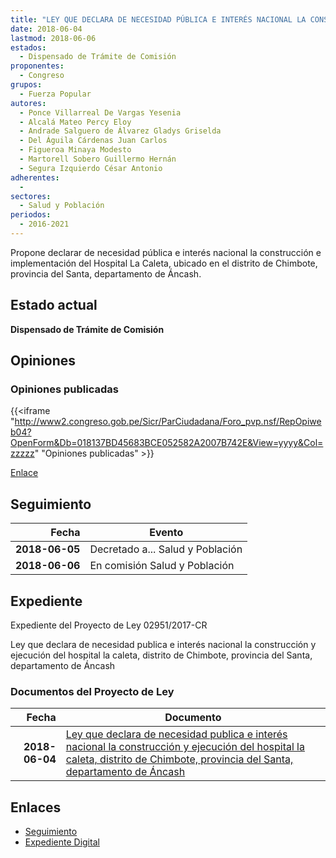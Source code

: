 ```yaml
---
title: "LEY QUE DECLARA DE NECESIDAD PÚBLICA E INTERÉS NACIONAL LA CONSTRUCCIÓN Y EJECUCIÓN DEL HOSPITAL LA CALETA, DISTRITO DE CHIMBOTE, PROVINCIA DEL SANTA, DEPARTAMENTO DE ÁNCASH"
date: 2018-06-04
lastmod: 2018-06-06
estados: 
  - Dispensado de Trámite de Comisión
proponentes: 
  - Congreso
grupos: 
  - Fuerza Popular
autores: 
  - Ponce Villarreal De Vargas Yesenia
  - Alcalá Mateo Percy Eloy
  - Andrade Salguero de Álvarez Gladys Griselda
  - Del Águila Cárdenas Juan Carlos
  - Figueroa Minaya Modesto
  - Martorell Sobero Guillermo Hernán
  - Segura Izquierdo César Antonio
adherentes: 
  - 
sectores: 
  - Salud y Población
periodos: 
  - 2016-2021
---
```


Propone declarar de necesidad pública e interés nacional la construcción e implementación del Hospital La Caleta, ubicado en el distrito de Chimbote, provincia del Santa, departamento de Áncash.


## Estado actual

**Dispensado de Trámite de Comisión**

## Opiniones

### Opiniones publicadas

{{<iframe "http://www2.congreso.gob.pe/Sicr/ParCiudadana/Foro_pvp.nsf/RepOpiweb04?OpenForm&Db=018137BD45683BCE052582A2007B742E&View=yyyy&Col=zzzzz" "Opiniones publicadas" >}}

[Enlace](http://www2.congreso.gob.pe/Sicr/ParCiudadana/Foro_pvp.nsf/RepOpiweb04?OpenForm&Db=018137BD45683BCE052582A2007B742E&View=yyyy&Col=zzzzz)

## Seguimiento

| Fecha | Evento |
|------:|--------|
| **2018-06-05** | Decretado a... Salud y Población|
| **2018-06-06** | En comisión Salud y Población|


## Expediente

Expediente del Proyecto de Ley 02951/2017-CR

Ley que declara de necesidad publica e interés nacional la construcción y ejecución del hospital la caleta, distrito de Chimbote, provincia del Santa, departamento de Áncash


### Documentos del Proyecto de Ley

| Fecha | Documento |
|------:|--------|
| **2018-06-04** | [Ley que declara de necesidad publica e interés nacional la construcción y ejecución del hospital la caleta, distrito de Chimbote, provincia del Santa, departamento de Áncash](http://www.leyes.congreso.gob.pe/Documentos/2016_2021/Proyectos_de_Ley_y_de_Resoluciones_Legislativas/PL0295120180604..pdf) |

## Enlaces 

- [Seguimiento](http://www2.congreso.gob.pe/Sicr/TraDocEstProc/CLProLey2016.nsf/f7fff46988ca05b1052578e100829cc7/2a40d400fcd5db21052582a2007a125d?OpenDocument)
- [Expediente Digital](http://www2.congreso.gob.pe/Sicr/TraDocEstProc/CLProLey2016.nsf/f7fff46988ca05b1052578e100829cc7/2a40d400fcd5db21052582a2007a125d?OpenDocument&Click=05257FB7005EB655.eb71d0cf91d8294e05256cdf006b5706/$Body/0.1C6C)
